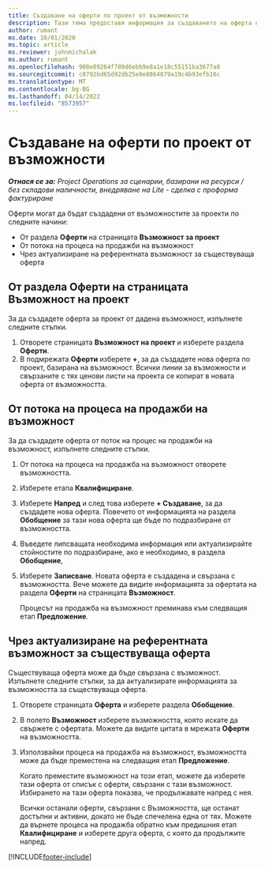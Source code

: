 ```yaml
---
title: Създаване на оферти по проект от възможности
description: Тази тема предоставя информация за създаването на оферта на проект от възможност.
author: rumant
ms.date: 10/01/2020
ms.topic: article
ms.reviewer: johnmichalak
ms.author: rumant
ms.openlocfilehash: 908e89264f789d6ebb9e8a1e18c55151ba3677a8
ms.sourcegitcommit: c0792bd65d92db25e0e8864879a19c4b93efb10c
ms.translationtype: MT
ms.contentlocale: bg-BG
ms.lasthandoff: 04/14/2022
ms.locfileid: "8573957"
---
```

# <a name="create-project-quotes-from-opportunities"></a>Създаване на оферти по проект от възможности

_**Отнася се за:** Project Operations за сценарии, базирани на ресурси / без складови наличности, внедряване на Lite - сделка с проформа фактуриране_

Оферти могат да бъдат създадени от възможностите за проекти по следните начини:

- От раздела **Оферти** на страницата **Възможност за проект**
- От потока на процеса на продажби на възможност
- Чрез актуализиране на референтната възможност за съществуваща оферта

## <a name="from-the-quotes-tab-of-the-project-opportunity-page"></a>От раздела Оферти на страницата Възможност на проект

За да създадете оферта за проект от дадена възможност, изпълнете следните стъпки.

1. Отворете страницата **Възможност на проект** и изберете раздела **Оферти**. 
2. В подмрежата **Оферти** изберете **+**, за да създадете нова оферта по проект, базирана на възможност. Всички линии за възможности и свързаните с тях ценови листи на проекта се копират в новата оферта от възможността.

## <a name="from-the-opportunity-sales-process-flow"></a>От потока на процеса на продажби на възможност

За да създадете оферта от поток на процес на продажби на възможност, изпълнете следните стъпки.

1. От потока на процеса на продажба на възможност отворете възможността.
2. Изберете етапа **Квалифициране**. 
3. Изберете **Напред** и след това изберете **+ Създаване**, за да създадете нова оферта. Повечето от информацията на раздела **Обобщение** за тази нова оферта ще бъде по подразбиране от възможността. 
4. Въведете липсващата необходима информация или актуализирайте стойностите по подразбиране, ако е необходимо, в раздела **Обобщение**,
5. Изберете **Записване**. Новата оферта е създадена и свързана с възможността. Вече можете да видите информацията за офертата на раздела **Оферти** на страницата **Възможност**. 

   Процесът на продажба на възможност преминава към следващия етап **Предложение**.


## <a name="by-updating-the-opportunity-reference-on-an-existing-quote"></a>Чрез актуализиране на референтната възможност за съществуваща оферта

Съществуваща оферта може да бъде свързана с възможност. Изпълнете следните стъпки, за да актуализирате информацията за възможността за съществуваща оферта.

1. Отворете страницата **Оферта** и изберете раздела **Обобщение**.
2. В полето **Възможност** изберете възможността, която искате да свържете с офертата. Можете да видите цитата в мрежата **Оферти** на възможността. 
3. Използвайки процеса на продажба на възможност, възможността може да бъде преместена на следващия етап **Предложение**. 

   Когато преместите възможност на този етап, можете да изберете тази оферта от списък с оферти, свързани с тази възможност. Избирането на тази оферта показва, че продължавате напред с нея.

   Всички останали оферти, свързани с Възможността, ще останат достъпни и активни, докато не бъде спечелена една от тях. Можете да върнете процеса на продажба обратно към предишния етап **Квалифициране** и изберете друга оферта, с която да продължите напред.


[!INCLUDE[footer-include](../includes/footer-banner.md)]